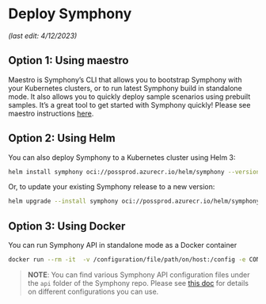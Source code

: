 # Deploy Symphony

_(last edit: 4/12/2023)_

## Option 1: Using maestro

Maestro is Symphony’s CLI that allows you to bootstrap Symphony with your Kubernetes clusters, or to run latest Symphony build in standalone mode. It also allows you to quickly deploy sample scenarios using prebuilt samples. It’s a great tool to get started with Symphony quickly! Please see maestro instructions [here](../cli/cli.md).

## Option 2: Using Helm
You can also deploy Symphony to a Kubernetes cluster using Helm 3:
```bash
helm install symphony oci://possprod.azurecr.io/helm/symphony --version 0.43.1
```
Or, to update your existing Symphony release to a new version:
```bash
helm upgrade --install symphony oci://possprod.azurecr.io/helm/symphony --version 0.43.1
```

## Option 3: Using Docker
You can run Symphony API in standalone mode as a Docker container 
```bash
docker run --rm -it  -v /configuration/file/path/on/host:/config -e CONFIG=/config/symphony-api-no-k8s.json possprod.azurecr.io/symphony-api:latest
```
> **NOTE**: You can find various Symphony API configuration files under the ```api``` folder of the Symphony repo. Please see [this doc](../hosts/overview.md) for details on different configurations you can use.
